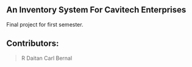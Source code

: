 ## An Inventory System For Cavitech Enterprises

Final project for first semester.

## Contributors:
> R Daitan
> Carl Bernal